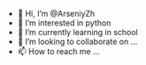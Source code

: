 - 👋 Hi, I’m @ArseniyZh
- 👀 I’m interested in python
- 🌱 I’m currently learning in school
- 💞️ I’m looking to collaborate on ...
- 📫 How to reach me ...

<!---
ArseniyZh/ArseniyZh is a ✨ special ✨ repository because its `README.md` (this file) appears on your GitHub profile.
You can click the Preview link to take a look at your changes.
--->
